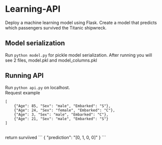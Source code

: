 # Learning-API
Deploy a machine learning model using Flask.
Create a model that predicts which passengers survived the Titanic shipwreck.

## Model serialization
Run `python model.py` for pickle model serialization.
After running you will see 2 files, model.pkl and model_columns.pkl


## Running API
Run  `python api.py` on localhost.
</br>
Request example
```
[
    {"Age": 85, "Sex": "male", "Embarked": "S"},
    {"Age": 24, "Sex": "female", "Embarked": "C"},
    {"Age": 3, "Sex": "male", "Embarked": "C"},
    {"Age": 21, "Sex": "male", "Embarked": "S"}
]
```
</br>
return surviived
```
{
    "prediction": "[0, 1, 0, 0]"
}
```
